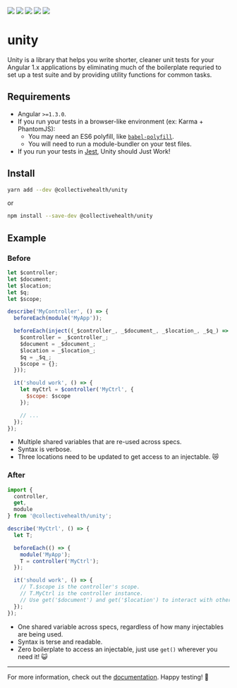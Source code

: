 [![][travis-img]][travis-url] [![][david-img]][david-url] [![][david-dev-img]][david-dev-url] [![][npm-img]][npm-url] [![][xo-img]][xo-url]

# unity

Unity is a library that helps you write shorter, cleaner unit tests for your Angular 1.x applications by eliminating much of the boilerplate requried to set up a test suite and by providing utility functions for common tasks.

## Requirements

- Angular `>=1.3.0`.
- If you run your tests in a browser-like environment (ex: Karma + PhantomJS):
  - You may need an ES6 polyfill, like [`babel-polyfill`](https://babeljs.io/docs/usage/polyfill/).
  - You will need to run a module-bundler on your test files.
- If you run your tests in [Jest](https://facebook.github.io/jest/), Unity should Just Work!

## Install

```bash
yarn add --dev @collectivehealth/unity
```
or

```bash
npm install --save-dev @collectivehealth/unity
```

## Example

### Before

```js
let $controller;
let $document;
let $location;
let $q;
let $scope;

describe('MyController', () => {
  beforeEach(module('MyApp'));

  beforeEach(inject((_$controller_, _$document_, _$location_, _$q_) => {
    $controller = _$controller_;
    $document = _$document_;
    $location = _$location_;
    $q = _$q_;
    $scope = {};
  }));

  it('should work', () => {
    let myCtrl = $controller('MyCtrl', {
      $scope: $scope
    });

    // ...
  });
});
```

- Multiple shared variables that are re-used across specs.
- Syntax is verbose.
- Three locations need to be updated to get access to an injectable. 😿

### After

```js
import {
  controller,
  get,
  module
} from '@collectivehealth/unity';

describe('MyCtrl', () => {
  let T;

  beforeEach(() => {
    module('MyApp');
    T = controller('MyCtrl');
  });

  it('should work', () => {
    // T.$scope is the controller's scope.
    // T.MyCtrl is the controller instance.
    // Use get('$document') and get('$location') to interact with other injectables.
  });
});
```

- One shared variable across specs, regardless of how many injectables are being used.
- Syntax is terse and readable.
- Zero boilerplate to access an injectable, just use `get()` wherever you need it! 😺

---

For more information, check out the [documentation](/src). Happy testing! 🎉

[travis-img]: https://img.shields.io/travis/collectivehealth/unity.svg?style=flat-square
[travis-url]: https://travis-ci.org/collectivehealth/unity

[david-img]: https://img.shields.io/david/collectivehealth/unity.svg?style=flat-square
[david-url]: https://david-dm.org/collectivehealth/unity

[david-dev-img]: https://img.shields.io/david/dev/collectivehealth/unity.svg?style=flat-square
[david-dev-url]: https://david-dm.org/collectivehealth/unity?type=dev

[xo-img]: https://img.shields.io/badge/code_style-XO-e271a5.svg?style=flat-square
[xo-url]: https://github.com/sindresorhus/xo

[npm-img]: https://img.shields.io/npm/v/@collectivehealth/unity.svg?style=flat-square
[npm-url]: https://www.npmjs.com/package/@collectivehealth/unity
